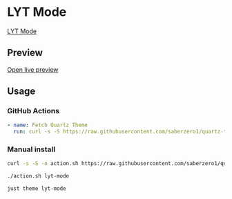 # LYT Mode

[LYT Mode](#)

## Preview

[Open live preview](https://quartz-themes.github.io/lyt-mode/)

## Usage

### GitHub Actions

```yaml
- name: Fetch Quartz Theme
  run: curl -s -S https://raw.githubusercontent.com/saberzero1/quartz-themes/master/action.sh | bash -s -- lyt-mode
```

### Manual install

```bash
curl -s -S -o action.sh https://raw.githubusercontent.com/saberzero1/quartz-themes/master/action.sh

./action.sh lyt-mode
```

```bash
just theme lyt-mode
```
